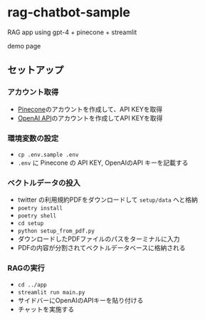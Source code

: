 # rag-chatbot-sample
RAG app using gpt-4 + pinecone + streamlit

demo page

## セットアップ
### アカウント取得
- [Pinecone](https://www.pinecone.io/)のアカウントを作成して、API KEYを取得
- [OpenAI API](https://openai.com/index/openai-api/)のアカウントを作成してAPI KEYを取得

### 環境変数の設定
- `cp .env.sample .env`
- `.env` に Pinecone の API KEY, OpenAIのAPI キーを記載する

### ベクトルデータの投入
- twitter の利用規約PDFをダウンロードして `setup/data` へと格納
- `poetry install`
- `poetry shell`
- `cd setup`
- `python setup_from_pdf.py`
- ダウンロードしたPDFファイルのパスをターミナルに入力
- PDFの内容が分割されてベクトルデータベースに格納される

### RAGの実行
- `cd ../app`
- `streamlit run main.py`
- サイドバーにOpenAIのAPIキーを貼り付ける
- チャットを実施する